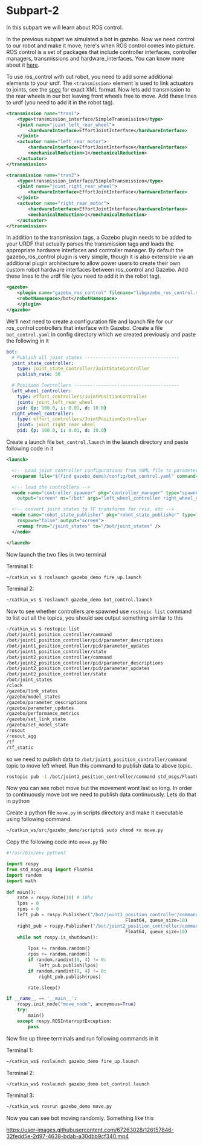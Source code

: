 # Subpart-2

In this subpart we will learn about ROS control. 

In the previous subpart we simulated a bot in gazebo. Now we need control to our robot and make it move, here's when ROS control comes into picture. ROS control is a set of packages that include controller interfaces, controller managers, transmissions and hardware_interfaces. You can know more about it [here](https://wiki.ros.org/ros_control).

To use ros_control with out robot, you need to add some additional elements to your urdf. The `<transmission>` element is used to link actuators to joints, see the [spec](http://ros.org/wiki/urdf/XML/Transmission) for exact XML format. Now lets add transmission to the rear wheels in our bot leaving front wheels free to move. Add these lines to urdf (you need to add it in the robot tag).

```xml
<transmission name="tran1">
    <type>transmission_interface/SimpleTransmission</type>
    <joint name="joint_left_rear_wheel">
        <hardwareInterface>EffortJointInterface</hardwareInterface>
    </joint>
    <actuator name="left_rear_motor">
        <hardwareInterface>EffortJointInterface</hardwareInterface>
        <mechanicalReduction>1</mechanicalReduction>
    </actuator>
</transmission>

<transmission name="tran2">
    <type>transmission_interface/SimpleTransmission</type>
    <joint name="joint_right_rear_wheel">
        <hardwareInterface>EffortJointInterface</hardwareInterface>
    </joint>
    <actuator name="right_rear_motor">
        <hardwareInterface>EffortJointInterface</hardwareInterface>
        <mechanicalReduction>1</mechanicalReduction>
    </actuator>
</transmission>
```

In addition to the transmission tags, a Gazebo plugin needs to be added to your URDF that actually parses the transmission tags and loads the appropriate hardware interfaces and controller manager. By default the gazebo_ros_control plugin is very simple, though it is also extensible via an additional plugin architecture to allow power users to create their own custom robot hardware interfaces between ros_control and Gazebo. Add these lines to the urdf file (you need to add it in the robot tag).

```xml
<gazebo>
    <plugin name="gazebo_ros_control" filename="libgazebo_ros_control.so">
    <robotNamespace>/bot</robotNamespace>
    </plugin>
</gazebo>  
```

We'll next need to create a configuration file and launch file for our ros_control controllers that interface with Gazebo. Create a file `bot_control.yaml` in config directory which we created previously and paste the following in it

```yaml
bot:
  # Publish all joint states -----------------------------------
  joint_state_controller:
    type: joint_state_controller/JointStateController
    publish_rate: 50  

  # Position Controllers ---------------------------------------
  left_wheel_controller:
    type: effort_controllers/JointPositionController
    joint: joint_left_rear_wheel
    pid: {p: 100.0, i: 0.01, d: 10.0}
  right_wheel_controller:
    type: effort_controllers/JointPositionController
    joint: joint_right_rear_wheel
    pid: {p: 100.0, i: 0.01, d: 10.0}
```

Create a launch file `bot_control.launch` in the launch directory and paste following code in it

```xml
<launch>

  <!-- Load joint controller configurations from YAML file to parameter server -->
  <rosparam file="$(find gazebo_demo)/config/bot_control.yaml" command="load"/>

  <!-- load the controllers -->
  <node name="controller_spawner" pkg="controller_manager" type="spawner" respawn="false"
    output="screen" ns="/bot" args="left_wheel_controller right_wheel_controller joint_state_controller"/>

  <!-- convert joint states to TF transforms for rviz, etc -->
  <node name="robot_state_publisher" pkg="robot_state_publisher" type="robot_state_publisher"
    respawn="false" output="screen">
    <remap from="/joint_states" to="/bot/joint_states" />
  </node>

</launch>
```

Now launch the two files in two terminal

Terminal 1:

```bash
~/catkin_ws $ roslaunch gazebo_demo fire_up.launch
```

Terminal 2:

```bash
~/catkin_ws $ roslaunch gazebo_demo bot_control.launch
```

Now to see whether controllers are spawned use `rostopic list` command to list out all the topics, you should see output something similar to this

```bash
~/catkin_ws $ rostopic list
/bot/joint1_position_controller/command
/bot/joint1_position_controller/pid/parameter_descriptions
/bot/joint1_position_controller/pid/parameter_updates
/bot/joint1_position_controller/state
/bot/joint2_position_controller/command
/bot/joint2_position_controller/pid/parameter_descriptions
/bot/joint2_position_controller/pid/parameter_updates
/bot/joint2_position_controller/state
/bot/joint_states
/clock
/gazebo/link_states
/gazebo/model_states
/gazebo/parameter_descriptions
/gazebo/parameter_updates
/gazebo/performance_metrics
/gazebo/set_link_state
/gazebo/set_model_state
/rosout
/rosout_agg
/tf
/tf_static
```

so we need to publish data to `/bot/joint1_position_controller/command` topic to move left wheel. Run this command to publish data to above topic.

```bash
rostopic pub -1 /bot/joint1_position_controller/command std_msgs/Float64 "data: 1.5"
```

Now you can see robot move but the movement wont last so long. In order to continuously move bot we need to publish data continuously. Lets do that in python

Create a python file `move.py` in scripts directory and make it executable using following command.

```bash
~/catkin_ws/src/gazebo_demo/scripts$ sudo chmod +x move.py
```

Copy the following code into `move.py` file

```python
#!/usr/bin/env python3

import rospy
from std_msgs.msg import Float64
import random
import math
   
def main():
    rate = rospy.Rate(10) # 10hz
    lpos = 0
    rpos = 0
    left_pub = rospy.Publisher("/bot/joint1_position_controller/command", 
                                            Float64, queue_size=10)
    right_pub = rospy.Publisher("/bot/joint2_position_controller/command", 
                                            Float64, queue_size=10)
    while not rospy.is_shutdown():
        
        lpos += random.random()
        rpos += random.random()
        if random.randint(0, 4) != 0:
            left_pub.publish(lpos)
        if random.randint(0, 4) != 0:
            right_pub.publish(rpos) 

        rate.sleep()

if __name__ == '__main__':
    rospy.init_node("move_node", anonymous=True)
    try:
        main()
    except rospy.ROSInterruptException:
        pass
```

Now fire up three terminals and run following commands in it

Terminal 1:

```bash
~/catkin_ws$ roslaunch gazebo_demo fire_up.launch 
```

Terminal 2:

```bash
~/catkin_ws$ roslaunch gazebo_demo bot_control.launch
```

Terminal 3:

```bash
~/catkin_ws$ rosrun gazebo_demo move.py
```

Now you can see bot moving randomly. Something like this

https://user-images.githubusercontent.com/67263028/126157846-32fedd5e-2d97-4638-bdab-a30dbb9cf340.mp4

